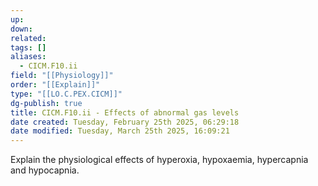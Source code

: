 ```yaml
---
up: 
down: 
related: 
tags: []
aliases:
  - CICM.F10.ii
field: "[[Physiology]]"
order: "[[Explain]]"
type: "[[LO.C.PEX.CICM]]"
dg-publish: true
title: CICM.F10.ii - Effects of abnormal gas levels
date created: Tuesday, February 25th 2025, 06:29:18
date modified: Tuesday, March 25th 2025, 16:09:21
---
```


Explain the physiological effects of hyperoxia, hypoxaemia, hypercapnia and hypocapnia.
